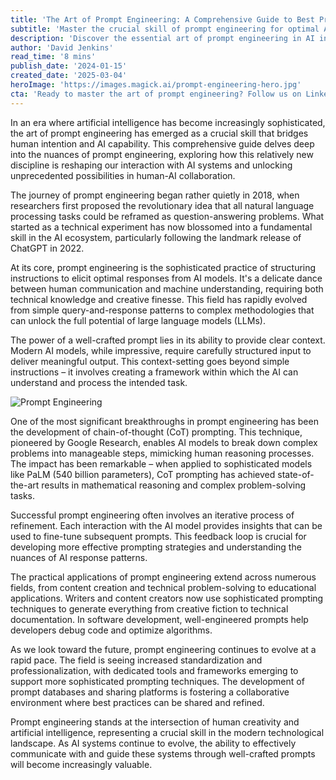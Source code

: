```yaml
---
title: 'The Art of Prompt Engineering: A Comprehensive Guide to Best Practices and Techniques'
subtitle: 'Master the crucial skill of prompt engineering for optimal AI interactions'
description: 'Discover the essential art of prompt engineering in AI interactions. From fundamental principles to advanced techniques, this comprehensive guide explores how proper prompt crafting can unlock AI's full potential across various applications.'
author: 'David Jenkins'
read_time: '8 mins'
publish_date: '2024-01-15'
created_date: '2025-03-04'
heroImage: 'https://images.magick.ai/prompt-engineering-hero.jpg'
cta: 'Ready to master the art of prompt engineering? Follow us on LinkedIn for daily insights, expert tips, and the latest developments in AI interaction techniques.'
---
```


In an era where artificial intelligence has become increasingly sophisticated, the art of prompt engineering has emerged as a crucial skill that bridges human intention and AI capability. This comprehensive guide delves deep into the nuances of prompt engineering, exploring how this relatively new discipline is reshaping our interaction with AI systems and unlocking unprecedented possibilities in human-AI collaboration.

The journey of prompt engineering began rather quietly in 2018, when researchers first proposed the revolutionary idea that all natural language processing tasks could be reframed as question-answering problems. What started as a technical experiment has now blossomed into a fundamental skill in the AI ecosystem, particularly following the landmark release of ChatGPT in 2022.

At its core, prompt engineering is the sophisticated practice of structuring instructions to elicit optimal responses from AI models. It's a delicate dance between human communication and machine understanding, requiring both technical knowledge and creative finesse. This field has rapidly evolved from simple query-and-response patterns to complex methodologies that can unlock the full potential of large language models (LLMs).

The power of a well-crafted prompt lies in its ability to provide clear context. Modern AI models, while impressive, require carefully structured input to deliver meaningful output. This context-setting goes beyond simple instructions – it involves creating a framework within which the AI can understand and process the intended task.

![Prompt Engineering](https://i.ibb.co/gallery/image1.jpg) 

One of the most significant breakthroughs in prompt engineering has been the development of chain-of-thought (CoT) prompting. This technique, pioneered by Google Research, enables AI models to break down complex problems into manageable steps, mimicking human reasoning processes. The impact has been remarkable – when applied to sophisticated models like PaLM (540 billion parameters), CoT prompting has achieved state-of-the-art results in mathematical reasoning and complex problem-solving tasks.

Successful prompt engineering often involves an iterative process of refinement. Each interaction with the AI model provides insights that can be used to fine-tune subsequent prompts. This feedback loop is crucial for developing more effective prompting strategies and understanding the nuances of AI response patterns.

The practical applications of prompt engineering extend across numerous fields, from content creation and technical problem-solving to educational applications. Writers and content creators now use sophisticated prompting techniques to generate everything from creative fiction to technical documentation. In software development, well-engineered prompts help developers debug code and optimize algorithms.

As we look toward the future, prompt engineering continues to evolve at a rapid pace. The field is seeing increased standardization and professionalization, with dedicated tools and frameworks emerging to support more sophisticated prompting techniques. The development of prompt databases and sharing platforms is fostering a collaborative environment where best practices can be shared and refined.

Prompt engineering stands at the intersection of human creativity and artificial intelligence, representing a crucial skill in the modern technological landscape. As AI systems continue to evolve, the ability to effectively communicate with and guide these systems through well-crafted prompts will become increasingly valuable.